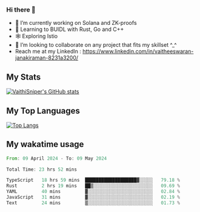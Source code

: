 ### Hi there 👋

- 🔭 I’m currently working on Solana and ZK-proofs
- 📖 Learning to BUIDL with Rust, Go and C++
- 🕸️ Exploring Istio
- 👯 I’m looking to collaborate on any project that fits my skillset ^_^
- Reach me at my LinkedIn : https://www.linkedin.com/in/vaitheeswaran-janakiraman-8231a3200/

## My Stats
[![VaithiSniper's GitHub stats](https://github-readme-stats.vercel.app/api?username=VaithiSniper&hide=stars&theme=radical)](https://github.com/anuraghazra/github-readme-stats)

## My Top Languages

[![Top Langs](https://github-readme-stats.vercel.app/api/top-langs/?username=VaithiSniper&layout=compact)](https://github.com/anuraghazra/github-readme-stats)

## My wakatime usage

<!--START_SECTION:waka-->

```rust
From: 09 April 2024 - To: 09 May 2024

Total Time: 23 hrs 52 mins

TypeScript   18 hrs 59 mins  ███████████████████▓░░░░░   79.18 %
Rust         2 hrs 19 mins   ██▒░░░░░░░░░░░░░░░░░░░░░░   09.69 %
YAML         40 mins         ▓░░░░░░░░░░░░░░░░░░░░░░░░   02.84 %
JavaScript   31 mins         ▓░░░░░░░░░░░░░░░░░░░░░░░░   02.19 %
Text         24 mins         ▒░░░░░░░░░░░░░░░░░░░░░░░░   01.73 %
```

<!--END_SECTION:waka-->
